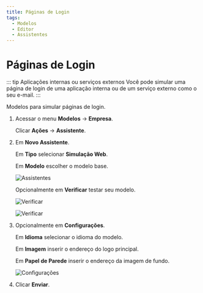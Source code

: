 ```yaml
---
title: Páginas de Login
tags:
  - Modelos
  - Editor
  - Assistentes
---
```

# Páginas de Login

::: tip Aplicações internas ou serviços externos
Você pode simular uma página de login de uma aplicação interna ou de um serviço externo como o seu e-mail.
:::

Modelos para simular páginas de login.

1. Acessar o menu **Modelos** -> **Empresa**.

   Clicar **Ações** -> **Assistente**.

2. Em **Novo Assistente**.

   Em **Tipo** selecionar **Simulação Web**.

   Em **Modelo** escolher o modelo base.

   ![Assistentes](https://cdn.phishx.io/phishx-docs/images/phishx_templates_wizard_web_01.webp)

   Opcionalmente em **Verificar** testar seu modelo.

   ![Verificar](https://cdn.phishx.io/phishx-docs/images/phishx_templates_wizard_web_03.webp)

   ![Verificar](https://cdn.phishx.io/phishx-docs/images/phishx_templates_wizard_web_04.webp)

3. Opcionalmente em **Configurações**.

   Em **Idioma** selecionar o idioma do modelo.

   Em **Imagem** inserir o endereço do logo principal.

   Em **Papel de Parede** inserir o endereço da imagem de fundo.

   ![Configurações](https://cdn.phishx.io/phishx-docs/images/phishx_templates_wizard_web_02.webp)

4. Clicar **Enviar**.
